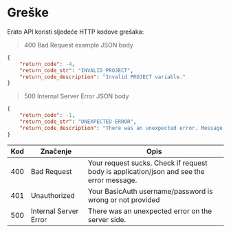 # Greške

Erato API koristi sljedeće HTTP kodove grešaka:

> 400 Bad Request example JSON body

```json
{
    "return_code": -4,
    "return_code_str": "INVALID_PROJECT",
    "return_code_description": "Invalid PROJECT variable."
}
```

> 500 Internal Server Error JSON body

```json
{
    "return_code": -1,
    "return_code_str": "UNEXPECTED ERROR",
    "return_code_description": "There was an unexpected error. Message to administrators has been sent. Thank you for you patience!"
}
```

Kod | Značenje | Opis
---------- | ------- |--------------------------------------- 
400 | Bad Request | Your request sucks. Check if request body is application/json and see the error message.
401 | Unauthorized | Your BasicAuth username/password is wrong or not provided
500 | Internal Server Error | There was an unexpected error on the server side.
